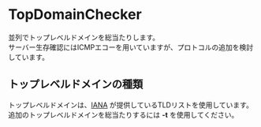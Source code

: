 TopDomainChecker
================

並列でトップレベルドメインを総当たりします。  
サーバー生存確認にはICMPエコーを用いていますが、プロトコルの追加を検討しています。

## トップレベルドメインの種類

トップレベルドメインは、[IANA](https://data.iana.org/TLD/tlds-alpha-by-domain.txt) が提供しているTLDリストを使用しています。  
追加のトップレベルドメインを総当たりするには **-t** を使用してください。